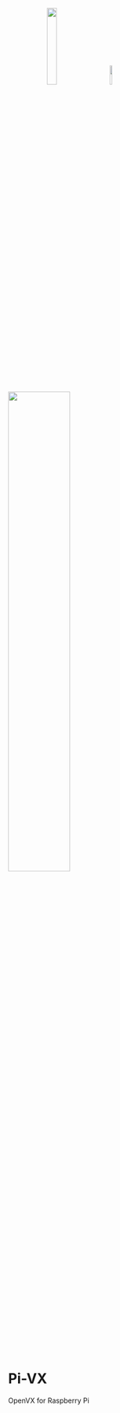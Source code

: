 <p align="left">  &nbsp; &nbsp; &nbsp; &nbsp; &nbsp; &nbsp; &nbsp; &nbsp; &nbsp; &nbsp;  <img width="20%" src="https://www.raspberrypi.org/app/uploads/2018/03/RPi-Logo-Reg-SCREEN.png" /> &nbsp; &nbsp; &nbsp;   <img width="10%" src="https://svgsilh.com/svg/156116.svg"/> &nbsp; &nbsp;  &nbsp; &nbsp; &nbsp; <img width="50%" src="https://upload.wikimedia.org/wikipedia/en/thumb/d/dd/OpenVX_logo.svg/1920px-OpenVX_logo.svg.png"/> </p> 

# Pi-VX
OpenVX for Raspberry Pi
